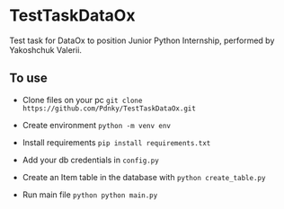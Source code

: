 # TestTaskDataOx
Test task for DataOx to position Junior Python Internship, performed by Yakoshchuk Valerii.

## To use
- Clone files on your pc `git clone https://github.com/Pdnky/TestTaskDataOx.git`

- Create environment `python -m venv env`

- Install requirements `pip install requirements.txt`

- Add your db credentials in `config.py`

- Create an Item table in the database with `python create_table.py`

- Run main file `python python main.py`
